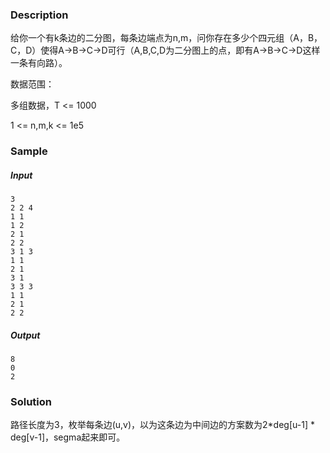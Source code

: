 ### Description

给你一个有k条边的二分图，每条边端点为n,m，问你存在多少个四元组（A，B，C，D）使得A->B->C->D可行（A,B,C,D为二分图上的点，即有A->B->C->D这样一条有向路）。

数据范围：

多组数据，T <= 1000

1 <= n,m,k <= 1e5

### Sample

##### Input

```
3
2 2 4
1 1
1 2
2 1
2 2
3 1 3
1 1
2 1
3 1
3 3 3
1 1
2 1
2 2
```

##### Output

```
8
0
2
```

### Solution

路径长度为3，枚举每条边(u,v)，以为这条边为中间边的方案数为2*deg[u-1] * deg[v-1]，segma起来即可。
